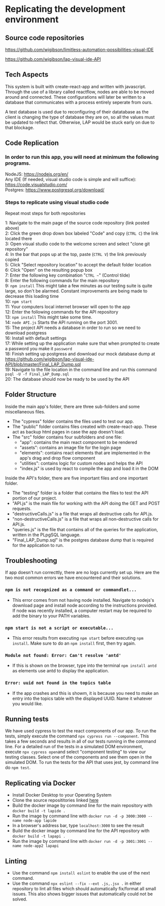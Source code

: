 # Replicating the development environment

## Source code repositories
https://github.com/wjgibson/limitless-automation-possibilities-visual-IDE

https://github.com/wjgibson/lap-visual-ide-API
## Tech Aspects
This system is built with create-react-app and written with javascript. Through the use of a library called reactflow, nodes are able to be moved around and connected.
These configurations will later be written to a database that communicates with a process entirely seperate from ours.

A test database is used due to reconfiguring of their datatabase as the client is changing the type of database they are on, so all the values must be updated to reflect that. Otherwise, LAP would be stuck early on due to that blockage. 

## Code Replication
### In order to run this app, you will need at minimum the following programs.
NodeJS: https://nodejs.org/en/<br>
Any IDE (If needed, visual studio code is simple and will suffice): https://code.visualstudio.com/ <br>
Postgres: https://www.postgresql.org/download/

### Steps to replicate using visual studio code
Repeat most steps for both repositories

1: Navigate to the main page of the source code repository (link posted above) <br>
2: Click the green drop down box labeled "Code" and copy (`CTRL C`) the link located there<br>
3: Open visual studio code to the welcome screen and select "clone git repository"<br>
4: In the bar that pops up at the top, paste (`CTRL V`) the link previously copied<br>
5: Click "Select repository location" to accept the default folder location<br>
6: Click "Open" on the resulting popup box<br>
7: Enter the following key combination "`CTRL ~`" (Control tilde)<br>
8: Enter the following commands for the main repository <br>
9: `npm install` This might take a few minutes as our testing suite is quite large, so don't be alarmed. Constant improvements are being made to decrease this loading time<br>
10: `npm start`<br>
11: Your computers local internet browser will open to the app<br>
12: Enter the following commands for the API repository <br>
13: `npm install` This might take some time.<br>
14: `node API.js` Starts the API running on the port 3001. <br>
15: The project API needs a database in order to run so we need to download postgress<br>
16: Install with default settings <br>
17: While setting up the application make sure that when prompted to create a password you make it `password` <br>
18: Finish setting up postgress and download our mock database dump at https://github.com/wjgibson/lap-visual-ide-API/blob/master/Final_LAP_Dump.sql<br>
19: Navigate to the file location in the command line and run this command `psql -U -f Final_LAP_Dump.sql` <br>
20: The database should now be ready to be used by the API <br>

## Folder Structure
Inside the main app's folder, there are three sub-folders and some miscellaneous files. 
- The "cypress" folder contains the files used to test our app.
- The "public" folder contains files created with create-react-app. These act as backup html pages in case the app doesn't load.
- The "src" folder contains four subfolders and one file:
  - "app": contains the main react component to be rendered
  - "assets": contains an image file for the login page
  - "elements": contains react elements that are implemented in the app's drag and drop flow component
  - "utilities": contains logic for custom nodes and helps the API
  - "index.js" is used by react to compile the app and load it in the DOM 

Inside the API's folder, there are five important files and one important folder.
- The "testing" folder is a folder that contains the files to test the API portion of our project.
- "API.js" is the main file for working with the API doing the GET and POST requests.
- "destructiveCalls.js" is a file that wraps all destructive calls for API.js.
- "non-destructiveCalls.js" is a file that wraps all non-destructive calls for API.js.
- "queries.js" is the file that contains all of the queries for the application, written in the PLpgSQL language.
- "Final_LAP_Dump.sql" is the postgres database dump that is required for the application to run.
 
## Troubleshooting
If app doesn't run correcttly, there are no logs currently set up. Here are the two most common errors we have encountered and their solutions.
### `npm is not recognized as a command or commandlet...` 
- This error comes from not having node installed. Navigate to nodejs's download page and install node according to the instructions provided. If node was recently installed, a computer restart may be required to add the binary to your PATH variables.
### `npm start is not a script or executable...`
- This error results from executing `npm start` before executing `npm install`. Make sure to do an `npm install` first, then try again.
### `Module not found: Error: Can't resolve 'antd'`
- If this is shown on the browser, type into the terminal `npm install antd` as elements use antd to display the application.
### `Error: uuid not found in the topics table`
- If the app crashes and this is showm, it is because you need to make an entry into the topics table with the displayed UUID. Name it whatever you would like.
## Running tests
We have used cypress to test the react components of our app. To run the tests, simply execute the command `npx cypress run --component`. This takes a few seconds and results in all of our tests running in the command line. For a detailed run of the tests in a simulated DOM environment, execute `npx cypress open`and select "component testing" to view our testing classes. Select one of the components and see them open in the simulated DOM. To run the tests for the API that uses jest, by command line do `npm test`. 

## Replicating via Docker
- Install Docker Desktop to your Operating System
- Clone the source reposititories linked [here](https://github.com/wjgibson/limitless-automation-possibilities/blob/main/Documentation/Development.md#source-code-repository)
- Build the docker image by command line for the main repository with `docker build -t lapide .`
- Run the image by command line with `docker run -d -p 3000:3000 --name node-app lapide`
- In a browser's address bar, type `localhost:3000` to see the result
- Build the docker image by command line for the API repository with `docker build -t lapapi .`
- Run the image by command line with `docker run -d -p 3001:3001 --name node-app2 lapapi`

## Linting
- Use the command `npm install eslint` to enable the use of the next command. 
- Use the command `npx eslint --fix --ext .js,.jsx .` in either repository to lint all files which should automatically fix/format all small issues. This also shows bigger issues that automatically could not be solved.
